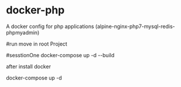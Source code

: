 # docker-php
A docker config for php applications (alpine-nginx-php7-mysql-redis-phpmyadmin)

#run
 move in  root  Project 

#sesstionOne
docker-compose up -d --build

after  install docker  

docker-compose up -d
 
 
